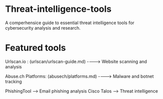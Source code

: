 # Threat-intelligence-tools

A comperhensice guide to essential threat intelligence tools for cybersecurity analysis and research.

# Featured tools 
  Urlscan.io :
              (urlscan/urlscan-guide.md) ---->  Website scanning and analysis

 Abuse.ch Platforms:
               (abusech/platforms.md) ---->  Malware and botnet tracking 

 PhishingTool --> Email phishing analysis
 Cisco Talos --> Threat intelligence 
